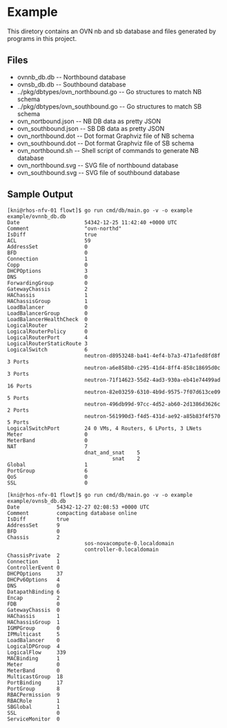 # Example

This diretory contains an OVN nb and sb database and files
generated by programs in this project.

## Files

- ovnnb_db.db -- Northbound database
- ovnsb_db.db -- Southbound database
- ../pkg/dbtypes/ovn_northbound.go -- Go structures to match NB schema
- ../pkg/dbtypes/ovn_southbound.go -- Go structures to match SB schema
- ovn_nortbound.json -- NB DB data as pretty JSON
- ovn_southbound.json -- SB DB data as pretty JSON
- ovn_northbound.dot -- Dot format Graphviz file of NB schema
- ovn_southbound.dot -- Dot format Graphviz file of SB schema
- ovn_northbound.sh -- Shell script of commands to generate NB database
- ovn_northbound.svg -- SVG file of northbound database
- ovn_southbound.svg -- SVG file of southbound database

## Sample Output

```text
[kni@rhos-nfv-01 flowt]$ go run cmd/db/main.go -v -o example example/ovnnb_db.db  
Date                     54342-12-25 11:42:40 +0000 UTC
Comment                  "ovn-northd"
IsDiff                   true
ACL                      59
AddressSet               0
BFD                      0
Connection               1
Copp                     0
DHCPOptions              3
DNS                      0
ForwardingGroup          0
GatewayChassis           2
HAChassis                1
HAChassisGroup           1
LoadBalancer             0
LoadBalancerGroup        0
LoadBalancerHealthCheck  0  
LogicalRouter            2
LogicalRouterPolicy      0
LogicalRouterPort        4
LogicalRouterStaticRoute 3
LogicalSwitch            6
                         neutron-d8953248-ba41-4ef4-b7a3-471afed8fd8f    3 Ports
                         neutron-a6e858b0-c295-41d4-8ff4-858c18695d0c    3 Ports
                         neutron-71f14623-55d2-4ad3-930a-eb41e74499ad   16 Ports
                         neutron-82e03259-6310-4b9d-9575-7f07d613ce09    5 Ports
                         neutron-496db99d-97cc-4d52-ab60-2d1386d3626c    2 Ports
                         neutron-561990d3-f4d5-431d-ae92-a85b83f4f570    5 Ports
LogicalSwitchPort        24 0 VMs, 4 Routers, 6 LPorts, 3 LNets
Meter                    0
MeterBand                0
NAT                      7
                         dnat_and_snat    5
                                  snat    2
Global                   1
PortGroup                6
QoS                      0
SSL                      0
```

```text
[kni@rhos-nfv-01 flowt]$ go run cmd/db/main.go -v -o example example/ovnsb_db.db  
Date            54342-12-27 02:08:53 +0000 UTC                         
Comment         compacting database online                       
IsDiff          true                         
AddressSet      9
BFD             0
Chassis         2            
                         sos-novacompute-0.localdomain            
                         controller-0.localdomain
ChassisPrivate  2
Connection      1
ControllerEvent 0
DHCPOptions     37
DHCPv6Options   4
DNS             0
DatapathBinding 6
Encap           2
FDB             0
GatewayChassis  0
HAChassis       1
HAChassisGroup  1
IGMPGroup       0
IPMulticast     5
LoadBalancer    0
LogicalDPGroup  4
LogicalFlow     339
MACBinding      1
Meter           0
MeterBand       0
MulticastGroup  18
PortBinding     17
PortGroup       8
RBACPermission  9
RBACRole        1
SBGlobal        1
SSL             0
ServiceMonitor  0
```
